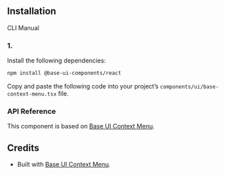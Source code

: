 ## Installation

CLI
Manual

### 1.

Install the following dependencies:

```bash
npm install @base-ui-components/react
```

Copy and paste the following code into your project’s `components/ui/base-context-menu.tsx` file.

### API Reference

This component is based on [Base UI Context Menu](https://base-ui.com/react/components/context-menu).

## Credits

- Built with [Base UI Context Menu](https://base-ui.com/react/components/context-menu).
